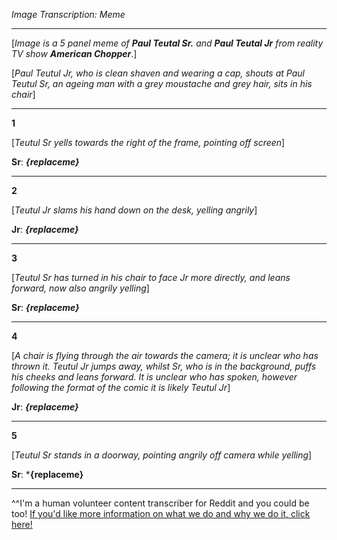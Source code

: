 *Image Transcription: Meme*

---

[*Image is a 5 panel meme of* ***Paul Teutal Sr.*** *and* ***Paul Teutal Jr*** *from reality TV show* ***American Chopper***.] 

[*Paul Teutul Jr, who is clean shaven and wearing a cap, shouts at Paul Teutul Sr, an ageing man with a grey moustache and grey hair, sits in his chair*]

---

**1**

[*Teutul Sr yells towards the right of the frame, pointing off screen*]

**Sr**: ***{replaceme}***  

---

**2**

[*Teutul Jr slams his hand down on the desk, yelling angrily*]

**Jr**: ***{replaceme}***

---

**3**

[*Teutul Sr has turned in his chair to face Jr more directly, and leans forward, now also angrily yelling*]  

**Sr**: ***{replaceme}***

---

**4**

[*A chair is flying through the air towards the camera; it is unclear who has thrown it. Teutul Jr jumps away, whilst Sr, who is in the background, puffs his cheeks and leans forward. It is unclear who has spoken, however following the format of the comic it is likely Teutul Jr*]

**Jr**: ***{replaceme}***

---


**5**

[*Teutul Sr stands in a doorway, pointing angrily off camera while yelling*]

**Sr**: ***{replaceme}**


---

^^I'm&#32;a&#32;human&#32;volunteer&#32;content&#32;transcriber&#32;for&#32;Reddit&#32;and&#32;you&#32;could&#32;be&#32;too!&#32;[If&#32;you'd&#32;like&#32;more&#32;information&#32;on&#32;what&#32;we&#32;do&#32;and&#32;why&#32;we&#32;do&#32;it,&#32;click&#32;here!](https://www.reddit.com/r/TranscribersOfReddit/wiki/index)
